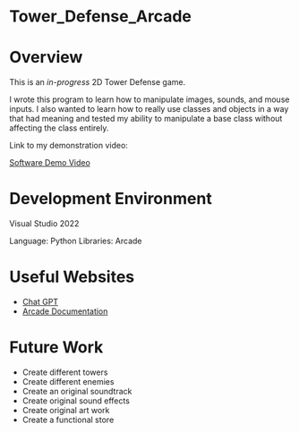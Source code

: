 # Tower_Defense_Arcade

# Overview

This is an _in-progress_ 2D Tower Defense game.

I wrote this program to learn how to manipulate images, sounds, and mouse inputs.
I also wanted to learn how to really use classes and objects in a way that had
meaning and tested my ability to manipulate a base class without affecting the
class entirely.

Link to my demonstration video:

[Software Demo Video]((https://youtu.be/v7i_ATL_aB8))

# Development Environment
Visual Studio 2022

Language: Python
Libraries: Arcade

# Useful Websites
* [Chat GPT]((https://openai.com/blog/chatgpt))
* [Arcade Documentation]((https://api.arcade.academy/en/latest/examples/follow_path.html#follow-path))

# Future Work

* Create different towers
* Create different enemies
* Create an original soundtrack
* Create original sound effects
* Create original art work
* Create a functional store
